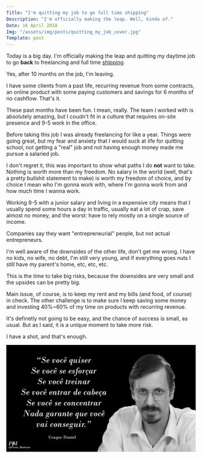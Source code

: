 ```yaml
---
Title: "I'm quitting my job to go full time shipping"
Description: "I'm officially making the leap. Well, kinda of."
Date: 16 April 2018
Img: "/assets/img/posts/quitting_my_job_cover.jpg"
Template: post
---
```


Today is a big day. I'm officially making the leap and quitting my daytime job to go **back** to freelancing and full time [shipping](https://wip.chat/@lenilsonjr).

Yes, after 10 months on the job, I'm leaving.

I have some clients from a past life, recurring revenue from some contracts, an online product with some paying customers and savings for 6 months of no cashflow. That's it.

These past months have been fun. I mean, really. The team I worked with is absolutely amazing, but I coudn't fit in a culture that requires on-site presence and 9-5 work in the office.

Before taking this job I was already freelancing for like a year. Things were going great, but my fear and anxiety that I would suck at life for quitting school, not getting a "real" job and not having enough money made me pursue a salaried job.

I don't regret it, this was important to show what paths I do **not** want to take. Nothing is worth more than my freedom. No salary in the world (well, that's a pretty bullshit statement to make) is worth my freedom of choice, and by choice I mean who I'm gonna work with, where I'm gonna work from and how much time I wanna work.

Working 9-5 with a junior salary and living in a expensive city means that I usually spend some hours a day in traffic, usually eat a lot of crap, save almost no money, and the worst: have to rely mostly on a single source of income.

Companies say they want "entrepreneurial" people, but not actual entrepreneurs.

I'm well aware of the downsides of the other life, don't get me wrong. I have no kids, no wife, no debt, I'm still very young, and if everything goes nuts I still have my parent's home, etc, etc, etc.

This is the time to take big risks, because the downsides are very small and the upsides can be pretty big.

Main issue, of course, is to keep my rent and my bills (and food, of course) in check. The other challenge is to make sure I keep saving some money and investing 40%~60% of my time on products with recurring revenue.

It's definetly not going to be easy, and the chance of success is small, as usual. But as I said, it is a unique moment to take more risk.

I have a shot, and that's enough.

![craque daniel](/assets/img/posts/quitting_my_job_1.jpg)

